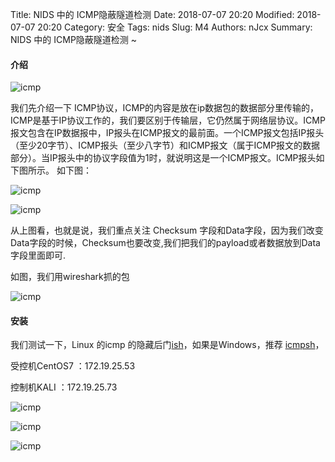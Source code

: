 Title: NIDS 中的 ICMP隐蔽隧道检测
Date: 2018-07-07 20:20
Modified: 2018-07-07 20:20
Category: 安全
Tags: nids
Slug: M4
Authors: nJcx
Summary:  NIDS 中的 ICMP隐蔽隧道检测 ~


#### 介绍

![icmp](../images/tcpip.gif)

我们先介绍一下 ICMP协议，ICMP的内容是放在ip数据包的数据部分里传输的，ICMP是基于IP协议工作的，我们要区别于传输层，它仍然属于网络层协议。ICMP报文包含在IP数据报中，IP报头在ICMP报文的最前面。一个ICMP报文包括IP报头（至少20字节）、ICMP报头（至少八字节）和ICMP报文（属于ICMP报文的数据部分）。当IP报头中的协议字段值为1时，就说明这是一个ICMP报文。ICMP报头如下图所示。 
如下图：

![icmp](../images/icmp.png)

![icmp](../images/wiresharkicmp.jpeg)


从上图看，也就是说，我们重点关注 Checksum 字段和Data字段，因为我们改变Data字段的时候，Checksum也要改变,我们把我们的payload或者数据放到Data字段里面即可.

如图，我们用wireshark抓的包

![icmp](../images/icmpfield.png)

#### 安装

我们测试一下，Linux 的icmp 的隐藏后门[ish](https://sourceforge.net/projects/icmpshell/files/ish/)，如果是Windows，推荐 [icmpsh](https://github.com/inquisb/icmpsh)， 

受控机CentOS7 ：172.19.25.53

控制机KALI ：172.19.25.73

![icmp](../images/ish.jpeg)

![icmp](../images/ishwireshark.jpeg)

![icmp](../images/wireshark1.jpeg)


